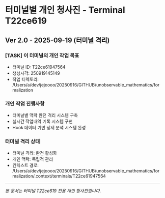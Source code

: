 # 터미널별 개인 청사진 - Terminal T22ce619

## Ver 2.0 - 2025-09-19 (터미널 격리)

### [TASK] 이 터미널의 개인 작업 목표
- 터미널 ID: T22ce61947564
- 생성시각: 250919145149
- 작업 디렉토리: /Users/a/dev/jejoooo/20250916/GITHUB/unobservable_mathematics/formalization

### 개인 작업 진행사항
- 터미널별 맥락 완전 격리 시스템 구축
- 실시간 작업내역 기록 시스템 구현
- Hook 데이터 기반 상세 분석 시스템 완성

### 터미널 격리 상태
- 터미널 격리: 완전 활성화
- 개인 맥락: 독립적 관리
- 컨텍스트 경로: /Users/a/dev/jejoooo/20250916/GITHUB/unobservable_mathematics/formalization/.context/terminals/T22ce61947564

---
*본 문서는 터미널 T22ce619 전용 개인 청사진입니다.*
